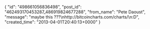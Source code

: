  {
   "id": "498661056836498",
   "post_id": "462493170453287_486919824677288",
   "from_name": "Pete Daoust",
   "message": "maybe this ???\nhttp://bitcoincharts.com/charts/\n:D",
   "created_time": "2013-04-01T20:40:13+0000"
 }

